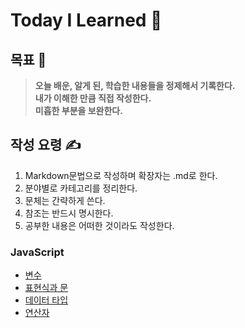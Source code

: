 # Today I Learned 📖
## 목표 🚩
>**오늘 배운, 알게 된, 학습한 내용들을 정제해서 기록한다.**  
>**내가 이해한 만큼 직접 작성한다.**  
>**미흡한 부분을 보완한다.**  

## 작성 요령 ✍️
1. Markdown문법으로 작성하며 확장자는 .md로 한다.
2. 분야별로 카테고리를 정리한다.
3. 문체는 간략하게 쓴다.  
4. 참조는 반드시 명시한다.  
5. 공부한 내용은 어떠한 것이라도 작성한다.

### JavaScript
- [변수](JavaScript/변수/README.md)
- [표현식과 문](JavaScript/표현식과%20문/README.md)
- [데이터 타입](JavaScript/데이터%20타입/README.md)
- [연산자](JavaScript/연산자/README.md)
